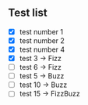 ## Test list

- [X] test number 1
- [X] test number 2
- [X] test number 4
- [X] test 3 -> Fizz
- [ ] test 6 -> Fizz
- [ ] test 5 -> Buzz
- [ ] test 10 -> Buzz
- [ ] test 15 -> FizzBuzz